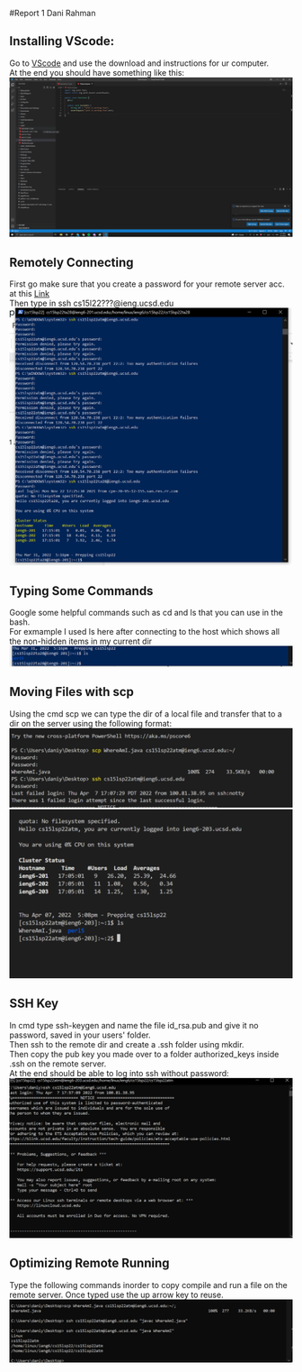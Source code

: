 #Report 1
Dani Rahman
## Installing VScode:

Go to [VScode](https://code.visualstudio.com/) and use the download and instructions for ur computer.<br>
At the end you should have something like this:
![Image](https://github.com/drahmanucsd/cse15l-lav-reports/blob/main/Images/Installing%20Vscode.png?raw=true)
## Remotely Connecting
First go make sure that you create a password for your remote server acc. at this [Link](https://sdacs.ucsd.edu/~icc/index.php)<br>
Then type in ssh cs15l22???@ieng.ucsd.edu
![Image](https://github.com/drahmanucsd/cse15l-lav-reports/blob/main/Images/RemoteConnecting.png)
## Typing Some Commands
Google some helpful commands such as cd and ls that you can use in the bash.<br>
For exmample I used ls here after connecting to the host which shows all the non-hidden items in my current dir<br>
![Image](https://github.com/drahmanucsd/cse15l-lav-reports/blob/main/Images/Typing%20Some%20Commands.png)
## Moving Files with scp
Using the cmd scp we can type the dir of a local file and transfer that to a dir on the server using the following format:
![Image](https://github.com/drahmanucsd/cse15l-lav-reports/blob/main/Images/Moving%20Files%20with%20scp.png)
![Image](https://github.com/drahmanucsd/cse15l-lav-reports/blob/main/Images/Moving%20Files%20with%20scp2.png)
## SSH Key
In cmd type ssh-keygen and name the file id_rsa.pub and give it no password, saved in your users' folder.<br>
Then ssh to the remote dir and create a .ssh folder using mkdir.<br>
Then copy the pub key you made over to a folder authorized_keys inside .ssh on the remote server.<br>
At the end should be able to log into ssh without password:
![Image](https://github.com/drahmanucsd/cse15l-lav-reports/blob/main/Images/ssh%20key.png)
## Optimizing Remote Running
Type the following commands inorder to copy compile and run a file on the remote server. Once typed use the up arrow key to reuse.
![Image](https://github.com/drahmanucsd/cse15l-lav-reports/blob/main/Images/Optimizing.png)

